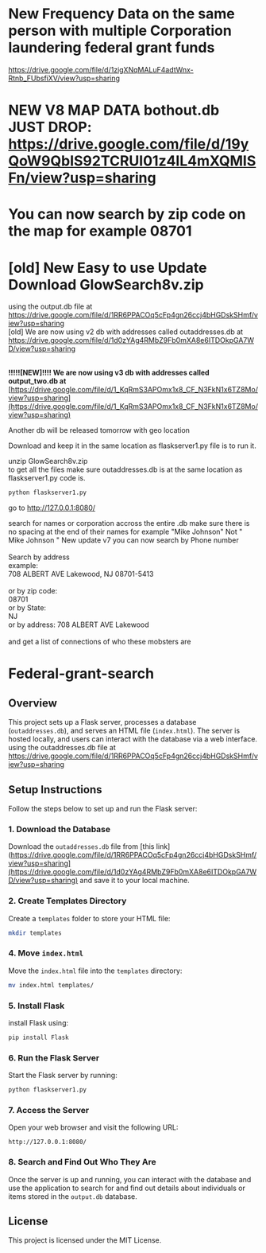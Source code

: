 # New Frequency Data on the same person with multiple Corporation laundering federal grant funds 

https://drive.google.com/file/d/1zigXNqMALuF4adtWnx-Rtnb_FUbsfiXV/view?usp=sharing
# NEW V8 MAP DATA bothout.db JUST DROP: https://drive.google.com/file/d/19yQoW9QbIS92TCRUI01z4IL4mXQMISFn/view?usp=sharing
# You can now search by zip code on the map for example 08701
# [old] New Easy to use Update Download GlowSearch8v.zip
using the output.db file at https://drive.google.com/file/d/1RR6PPACOq5cFp4gn26ccj4bHGDskSHmf/view?usp=sharing
<br>[old] We are now using v2 db with addresses called outaddresses.db at https://drive.google.com/file/d/1d0zYAg4RMbZ9Fb0mXA8e6ITDOkpGA7WD/view?usp=sharing</br>

<br><b>!!!!![NEW]!!!! We are now using v3 db with addresses called output_two.db at </br></b> [https://drive.google.com/file/d/1_KqRmS3APOmx1x8_CF_N3FkN1x6TZ8Mo/view?usp=sharing](https://drive.google.com/file/d/1_KqRmS3APOmx1x8_CF_N3FkN1x6TZ8Mo/view?usp=sharing)

Another db will be released tomorrow with geo location

Download and keep it in the same location as flaskserver1.py file is to run it.
<br>

unzip GlowSearch8v.zip
</br>
to get all the files make sure outaddresses.db is at the same location as flaskserver1.py code is.
<br>
```bash
python flaskserver1.py
```

go to http://127.0.0.1:8080/

search for names or corporation accross the entire .db 
make sure there is no spacing at the end of their names for example "Mike Johnson" Not " Mike Johnson "
New update v7 you can now search by Phone number 
</br>
<br>
Search by address
</br>
example: 
<br>
708 ALBERT AVE Lakewood, NJ 08701-5413
</br>
<br>
or by zip code:
</br>
08701
<br>
or by State: 
</br>
NJ
<br>
or by address: 708 ALBERT AVE Lakewood
</br>
<br>
and get a list of connections of who these mobsters are
</br>
# Federal-grant-search

## Overview

This project sets up a Flask server, processes a database (`outaddresses.db`), and serves an HTML file (`index.html`). The server is hosted locally, and users can interact with the database via a web interface.
using the outaddresses.db file at https://drive.google.com/file/d/1RR6PPACOq5cFp4gn26ccj4bHGDskSHmf/view?usp=sharing

## Setup Instructions

Follow the steps below to set up and run the Flask server:

### 1. Download the Database

Download the `outaddresses.db` file from [this link](https://drive.google.com/file/d/1RR6PPACOq5cFp4gn26ccj4bHGDskSHmf/view?usp=sharing](https://drive.google.com/file/d/1d0zYAg4RMbZ9Fb0mXA8e6ITDOkpGA7WD/view?usp=sharing) and save it to your local machine.


### 2. Create Templates Directory

Create a `templates` folder to store your HTML file:

```bash
mkdir templates
```

### 4. Move `index.html`

Move the `index.html` file into the `templates` directory:

```bash
mv index.html templates/
```

### 5. Install Flask

install Flask using:

```bash
pip install Flask
```

### 6. Run the Flask Server

Start the Flask server by running:

```bash
python flaskserver1.py
```

### 7. Access the Server

Open your web browser and visit the following URL:

```
http://127.0.0.1:8080/
```

### 8. Search and Find Out Who They Are

Once the server is up and running, you can interact with the database and use the application to search for and find out details about individuals or items stored in the `output.db` database.

## License

This project is licensed under the MIT License.
